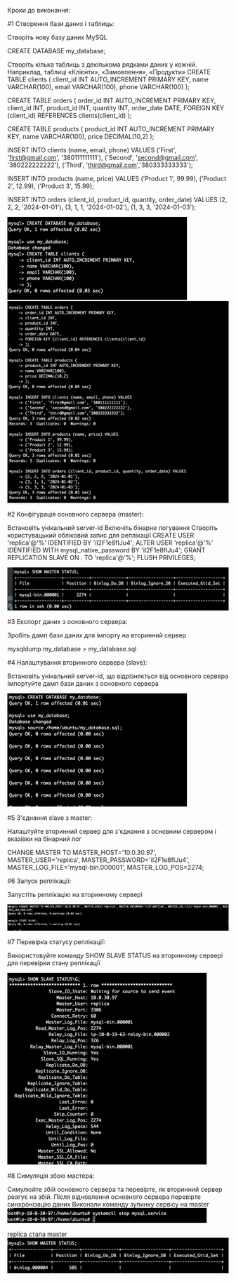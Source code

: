 Кроки до виконання:

#1 Створення бази даних і таблиць:

Створіть нову базу даних MySQL

CREATE DATABASE my_database;

Створіть кілька таблиць з декількома рядками даних у кожній. Наприклад, таблиці «Клієнти», «Замовлення», «Продукти»
CREATE TABLE clients (
client_id INT AUTO_INCREMENT PRIMARY KEY,
name VARCHAR(100),
email VARCHAR(100),
phone VARCHAR(100)
);

CREATE TABLE orders (
order_id INT AUTO_INCREMENT PRIMARY KEY,
client_id INT,
product_id INT,
quantity INT,
order_date DATE,
FOREIGN KEY (client_id) REFERENCES clients(client_id)
);

CREATE TABLE products (
product_id INT AUTO_INCREMENT PRIMARY KEY,
name VARCHAR(100),
price DECIMAL(10,2)
);

INSERT INTO clients (name, email, phone) VALUES
('First', 'first@gmail.com', '380111111111'),
('Second', 'second@gmail.com', '380222222222'),
('Third', 'third@gmail.com','380333333333');

INSERT INTO products (name, price) VALUES
('Product 1', 99.99),
('Product 2', 12.99),
('Product 3', 15.99);

INSERT INTO orders (client_id, product_id, quantity, order_date) VALUES
(2, 2, 2, '2024-01-01'),
(3, 1, 1, '2024-01-02'),
(1, 3, 3, '2024-01-03');

![image1](https://github.com/NataliaKozey/laba/blob/master/lesson17/images/img_0.png)
![image2](https://github.com/NataliaKozey/laba/blob/master/lesson17/images/img.png)

#2 Конфігурація основного сервера (master):

Встановіть унікальний server-id
Включіть бінарне логування
Створіть користувацький обліковий запис для реплікації
CREATE USER 'replica'@'%' IDENTIFIED BY 'iI2F1e8fIJu4';
ALTER USER 'replica'@'%' IDENTIFIED WITH mysql_native_password BY 'iI2F1e8fIJu4';
GRANT REPLICATION SLAVE ON *.* TO 'replica'@'%';
FLUSH PRIVILEGES;

![image2](https://github.com/NataliaKozey/laba/blob/master/lesson17/images/img_1.png)

#3 Експорт даних з основного сервера:

Зробіть дамп бази даних для імпорту на вторинний сервер

mysqldump my_database > my_database.sql

#4 Налаштування вторинного сервера (slave):

Встановіть унікальний server-id, що відрізняється від основного сервера
Імпортуйте дамп бази даних з основного сервера

![image2](https://github.com/NataliaKozey/laba/blob/master/lesson17/images/img_2.png)

#5 З'єднання slave з master:

Налаштуйте вторинний сервер для з'єднання з основним сервером і вказівки на бінарний лог

CHANGE MASTER TO MASTER_HOST='10.0.30.97', MASTER_USER='replica', MASTER_PASSWORD='iI2F1e8fIJu4', MASTER_LOG_FILE='mysql-bin.000001', MASTER_LOG_POS=2274;

#6 Запуск реплікації:

Запустіть реплікацію на вторинному сервері

![image2](https://github.com/NataliaKozey/laba/blob/master/lesson17/images/img_3.png)


#7 Перевірка статусу реплікації:

Використовуйте команду SHOW SLAVE STATUS на вторинному сервері для перевірки стану реплікації

![image4](https://github.com/NataliaKozey/laba/blob/master/lesson17/images/img_4.png)

#8 Симуляція збою мастера:

Симулюйте збій основного сервера та перевірте, як вторинний сервер реагує на збій. Після відновлення основного сервера перевірте синхронізацію даних
Виконали команду зупинку сервісу на master
![image5](https://github.com/NataliaKozey/laba/blob/master/lesson17/images/img_5.png)

replica стала master
![image6](https://github.com/NataliaKozey/laba/blob/master/lesson17/images/img_6.png)